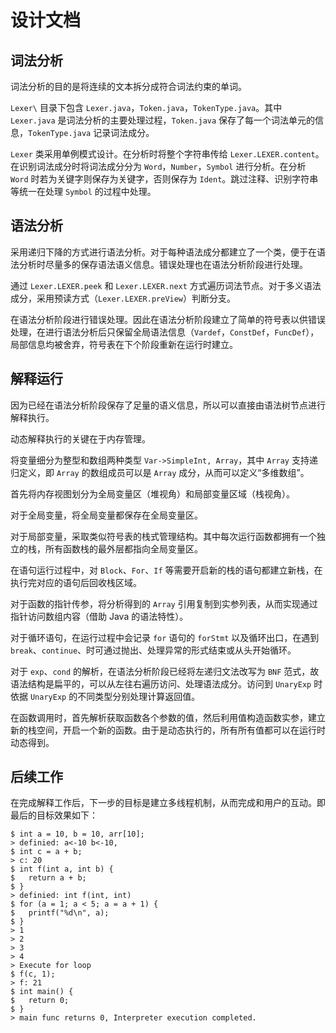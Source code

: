 # 设计文档

## 词法分析

词法分析的目的是将连续的文本拆分成符合词法约束的单词。

`Lexer\` 目录下包含 `Lexer.java`，`Token.java`，`TokenType.java`。其中 `Lexer.java` 是词法分析的主要处理过程，`Token.java` 保存了每一个词法单元的信息，`TokenType.java` 记录词法成分。

`Lexer` 类采用单例模式设计。在分析时将整个字符串传给 `Lexer.LEXER.content`。在识别词法成分时将词法成分分为 `Word`，`Number`，`Symbol` 进行分析。在分析 `Word` 时若为关键字则保存为关键字，否则保存为 `Ident`。跳过注释、识别字符串等统一在处理 `Symbol` 的过程中处理。

## 语法分析

采用递归下降的方式进行语法分析。对于每种语法成分都建立了一个类，便于在语法分析时尽量多的保存语法语义信息。错误处理也在语法分析阶段进行处理。

通过 `Lexer.LEXER.peek` 和 `Lexer.LEXER.next` 方式遍历词法节点。对于多义语法成分，采用预读方式（`Lexer.LEXER.preView`）判断分支。

在语法分析阶段进行错误处理。因此在语法分析阶段建立了简单的符号表以供错误处理，在进行语法分析后只保留全局语法信息（`Vardef`，`ConstDef`，`FuncDef`），局部信息均被舍弃，符号表在下个阶段重新在运行时建立。

## 解释运行

因为已经在语法分析阶段保存了足量的语义信息，所以可以直接由语法树节点进行解释执行。

动态解释执行的关键在于内存管理。

将变量细分为整型和数组两种类型 `Var->SimpleInt, Array`，其中 `Array` 支持递归定义，即 `Array` 的数组成员可以是 `Array` 成分，从而可以定义“多维数组”。

首先将内存视图划分为全局变量区（堆视角）和局部变量区域（栈视角）。

对于全局变量，将全局变量都保存在全局变量区。

对于局部变量，采取类似符号表的栈式管理结构。其中每次运行函数都拥有一个独立的栈，所有函数栈的最外层都指向全局变量区。

在语句运行过程中，对 `Block`、`For`、`If` 等需要开启新的栈的语句都建立新栈，在执行完对应的语句后回收栈区域。

对于函数的指针传参，将分析得到的 `Array` 引用复制到实参列表，从而实现通过指针访问数组内容（借助 Java 的语法特性）。

对于循环语句，在运行过程中会记录 `for` 语句的 `forStmt` 以及循环出口，在遇到 `break`、`continue`、时可通过抛出、处理异常的形式结束或从头开始循环。

对于 `exp`、`cond` 的解析，在语法分析阶段已经将左递归文法改写为 `BNF` 范式，故语法结构是扁平的，可以从左往右遍历访问、处理语法成分。访问到 `UnaryExp` 时依据 `UnaryExp` 的不同类型分别处理计算返回值。

在函数调用时，首先解析获取函数各个参数的值，然后利用值构造函数实参，建立新的栈空间，开启一个新的函数。由于是动态执行的，所有所有值都可以在运行时动态得到。

## 后续工作

在完成解释工作后，下一步的目标是建立多线程机制，从而完成和用户的互动。即最后的目标效果如下：

```shell
$ int a = 10, b = 10, arr[10];
> definied: a<-10 b<-10,
$ int c = a + b;
> c: 20
$ int f(int a, int b) {
$   return a + b; 
$ }
> definied: int f(int, int)
$ for (a = 1; a < 5; a = a + 1) {
$   printf("%d\n", a);
$ }
> 1
> 2
> 3
> 4
> Execute for loop
$ f(c, 1);
> f: 21
$ int main() {
$   return 0;
$ }
> main func returns 0, Interpreter execution completed. 
```

